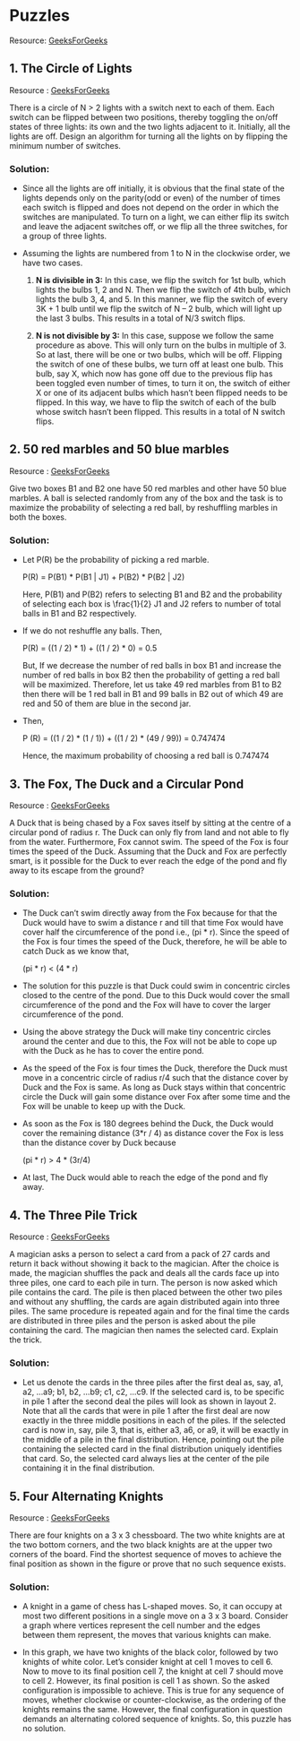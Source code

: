 # Puzzles
Resource: [GeeksForGeeks](https://www.geeksforgeeks.org/category/puzzles/)

## 1. The Circle of Lights
Resource : [GeeksForGeeks](https://www.geeksforgeeks.org/puzzle-the-circle-of-lights/) 

There is a circle of N > 2 lights with a switch next to each of them. Each switch can be flipped between two positions, thereby toggling the on/off states of three lights: its own and the two lights adjacent to it. Initially, all the lights are off. Design an algorithm for turning all the lights on by flipping the minimum number of switches.

### Solution:

* Since all the lights are off initially, it is obvious that the final state of the lights depends only on the parity(odd or even) of the number of times each switch is flipped and does not depend on the order in which the switches are manipulated. To turn on a light, we can either flip its switch and leave the adjacent switches off, or we flip all the three switches, for a group of three lights. 

* Assuming the lights are numbered from 1 to N in the clockwise order, we have two cases.

  1. **N is divisible in 3:** In this case, we flip the switch for 1st bulb, which lights the bulbs 1, 2 and N. Then we flip the switch of 4th bulb, which lights the bulb 3, 4, and 5. In this manner, we flip the switch of every 3K + 1 bulb until we flip the switch of N – 2 bulb, which will light up the last 3 bulbs. This results in a total of N/3 switch flips.

  2. **N is not divisible by 3:** In this case, suppose we follow the same procedure as above. This will only turn on the bulbs in multiple of 3. So at last, there will be one or two bulbs, which will be off. Flipping the switch of one of these bulbs, we turn off at least one bulb. This bulb, say X, which now has gone off due to the previous flip has been toggled even number of times, to turn it on, the switch of either X or one of its adjacent bulbs which hasn’t been flipped needs to be flipped. In this way, we have to flip the switch of each of the bulb whose switch hasn’t been flipped. This results in a total of N switch flips.

## 2. 50 red marbles and 50 blue marbles
Resource : [GeeksForGeeks](https://www.geeksforgeeks.org/puzzle-50-red-marbles-and-50-blue-marbles/) 

Give two boxes B1 and B2 one have 50 red marbles and other have 50 blue marbles. A ball is selected randomly from any of the box and the task is to maximize the probability of selecting a red ball, by reshuffling marbles in both the boxes.

### Solution:

* Let P(R) be the probability of picking a red marble.

  P(R) = P(B1) * P(B1 | J1) + P(B2) * P(B2 | J2)

  Here, P(B1) and P(B2) refers to selecting B1 and B2 and the probability of selecting each box is \frac{1}{2} J1 and J2 refers to number of total balls in B1 and B2 respectively.

* If we do not reshuffle any balls. Then,

  P(R) = ((1 / 2) * 1) + ((1 / 2) * 0) = 0.5

  But, If we decrease the number of red balls in box B1 and increase the number of red balls in box B2 then the probability of getting a red ball will be maximized.
  Therefore, let us take 49 red marbles from B1 to B2 then there will be 1 red ball in B1 and 99 balls in B2 out of which 49 are red and 50 of them are blue in the second jar.

* Then,

  P (R) = ((1 / 2) * (1 / 1)) + ((1 / 2) * (49 / 99)) = 0.747474

  Hence, the maximum probability of choosing a red ball is 0.747474

## 3. The Fox, The Duck and a Circular Pond
Resource : [GeeksForGeeks](https://www.geeksforgeeks.org/the-fox-the-duck-and-a-circular-pond/)

A Duck that is being chased by a Fox saves itself by sitting at the centre of a circular pond of radius r. The Duck can only fly from land and not able to fly from the water. Furthermore, Fox cannot swim. The speed of the Fox is four times the speed of the Duck. Assuming that the Duck and Fox are perfectly smart, is it possible for the Duck to ever reach the edge of the pond and fly away to its escape from the ground?

### Solution: 

* The Duck can’t swim directly away from the Fox because for that the Duck would have to swim a distance r and till that time Fox would have cover half the circumference of the pond i.e., (pi * r). Since the speed of the Fox is four times the speed of the Duck, therefore, he will be able to catch Duck as we know that,  
  
  (pi * r) < (4 * r)

* The solution for this puzzle is that Duck could swim in concentric circles closed to the centre of the pond. Due to this Duck would cover the small circumference of the pond and the Fox will have to cover the larger circumference of the pond.
* Using the above strategy the Duck will make tiny concentric circles around the center and due to this, the Fox will not be able to cope up with the Duck as he has to cover the entire pond.
* As the speed of the Fox is four times the Duck, therefore the Duck must move in a concentric circle of radius r/4 such that the distance cover by Duck and the Fox is same. As long as Duck stays within that concentric circle the Duck will gain some distance over Fox after some time and the Fox will be unable to keep up with the Duck.
* As soon as the Fox is 180 degrees behind the Duck, the Duck would cover the remaining distance (3*r / 4) as distance cover the Fox is less than the distance cover by Duck because

  (pi * r) > 4 * (3r/4)
* At last, The Duck would able to reach the edge of the pond and fly away.

## 4. The Three Pile Trick
Resource : [GeeksForGeeks](https://www.geeksforgeeks.org/puzzle-the-three-pile-trick/)

A magician asks a person to select a card from a pack of 27 cards and return it back without showing it back to the magician. After the choice is made, the magician shuffles the pack and deals all the cards face up into three piles, one card to each pile in turn. The person is now asked which pile contains the card. The pile is then placed between the other two piles and without any shuffling, the cards are again distributed again into three piles. The same procedure is repeated again and for the final time the cards are distributed in three piles and the person is asked about the pile containing the card. The magician then names the selected card. Explain the trick. 

### Solution: 

* Let us denote the cards in the three piles after the first deal as, say, a1, a2, …a9; b1, b2, …b9; c1, c2, …c9. If the selected card is, to be specific in pile 1 after the second deal the piles will look as shown in layout 2. Note that all the cards that were in pile 1 after the first deal are now exactly in the three middle positions in each of the piles. If the selected card is now in, say, pile 3, that is, either a3, a6, or a9, it will be exactly in the middle of a pile in the final distribution. Hence, pointing out the pile containing the selected card in the final distribution uniquely identifies that card. So, the selected card always lies at the center of the pile containing it in the final distribution. 

## 5. Four Alternating Knights
Resource : [GeeksForGeeks](https://www.geeksforgeeks.org/puzzle-four-alternating-knights/)

There are four knights on a 3 x 3 chessboard. The two white knights are at the two bottom corners, and the two black knights are at the upper two corners of the board. Find the shortest sequence of moves to achieve the final position as shown in the figure or prove that no such sequence exists.

### Solution: 

* A knight in a game of chess has L-shaped moves. So, it can occupy at most two different positions in a single move on a 3 x 3 board. Consider a graph where vertices represent the cell number and the edges between them represent, the moves that various knights can make.

* In this graph, we have two knights of the black color, followed by two knights of white color. Let’s consider knight at cell 1 moves to cell 6. Now to move to its final position cell 7, the knight at cell 7 should move to cell 2. However, its final position is cell 1 as shown. So the asked configuration is impossible to achieve. This is true for any sequence of moves, whether clockwise or counter-clockwise, as the ordering of the knights remains the same. However, the final configuration in question demands an alternating colored sequence of knights. So, this puzzle has no solution.
